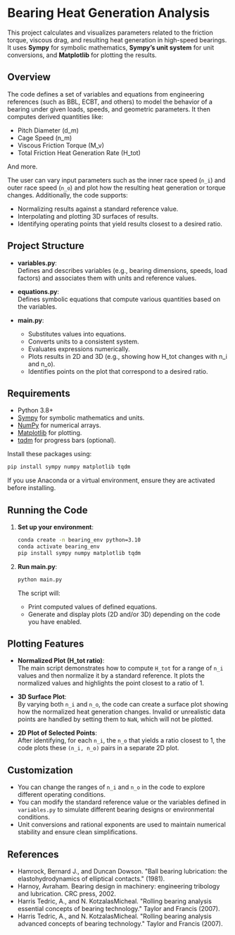 # Bearing Heat Generation Analysis

This project calculates and visualizes parameters related to the friction torque, viscous drag, and resulting heat generation in high-speed bearings. It uses **Sympy** for symbolic mathematics, **Sympy’s unit system** for unit conversions, and **Matplotlib** for plotting the results.

## Overview

The code defines a set of variables and equations from engineering references (such as BBL, ECBT, and others) to model the behavior of a bearing under given loads, speeds, and geometric parameters. It then computes derived quantities like:

- Pitch Diameter (d_m)
- Cage Speed (n_m)
- Viscous Friction Torque (M_v)
- Total Friction Heat Generation Rate (H_tot)

And more.

The user can vary input parameters such as the inner race speed (`n_i`) and outer race speed (`n_o`) and plot how the resulting heat generation or torque changes. Additionally, the code supports:

- Normalizing results against a standard reference value.
- Interpolating and plotting 3D surfaces of results.
- Identifying operating points that yield results closest to a desired ratio.

## Project Structure

- **variables.py**:  
  Defines and describes variables (e.g., bearing dimensions, speeds, load factors) and associates them with units and reference values.
  
- **equations.py**:  
  Defines symbolic equations that compute various quantities based on the variables.

- **main.py**:  
  - Substitutes values into equations.
  - Converts units to a consistent system.
  - Evaluates expressions numerically.
  - Plots results in 2D and 3D (e.g., showing how H_tot changes with n_i and n_o).
  - Identifies points on the plot that correspond to a desired ratio.

## Requirements

- Python 3.8+
- [Sympy](https://www.sympy.org/) for symbolic mathematics and units.
- [NumPy](https://numpy.org/) for numerical arrays.
- [Matplotlib](https://matplotlib.org/) for plotting.
- [tqdm](https://github.com/tqdm/tqdm) for progress bars (optional).

Install these packages using:
```bash
pip install sympy numpy matplotlib tqdm
```

If you use Anaconda or a virtual environment, ensure they are activated before installing.

## Running the Code

1. **Set up your environment**:
   ```bash
   conda create -n bearing_env python=3.10
   conda activate bearing_env
   pip install sympy numpy matplotlib tqdm
   ```

2. **Run main.py**:
   ```bash
   python main.py
   ```
   
   The script will:
   - Print computed values of defined equations.
   - Generate and display plots (2D and/or 3D) depending on the code you have enabled.

## Plotting Features

- **Normalized Plot (H_tot ratio)**:  
  The main script demonstrates how to compute `H_tot` for a range of `n_i` values and then normalize it by a standard reference. It plots the normalized values and highlights the point closest to a ratio of 1.

- **3D Surface Plot**:  
  By varying both `n_i` and `n_o`, the code can create a surface plot showing how the normalized heat generation changes. Invalid or unrealistic data points are handled by setting them to `NaN`, which will not be plotted.

- **2D Plot of Selected Points**:  
  After identifying, for each `n_i`, the `n_o` that yields a ratio closest to 1, the code plots these `(n_i, n_o)` pairs in a separate 2D plot.

## Customization

- You can change the ranges of `n_i` and `n_o` in the code to explore different operating conditions.
- You can modify the standard reference value or the variables defined in `variables.py` to simulate different bearing designs or environmental conditions.
- Unit conversions and rational exponents are used to maintain numerical stability and ensure clean simplifications.


## References

- Hamrock, Bernard J., and Duncan Dowson. "Ball bearing lubrication: the elastohydrodynamics of elliptical contacts." (1981).
- Harnoy, Avraham. Bearing design in machinery: engineering tribology and lubrication. CRC press, 2002.
- Harris Tedric, A., and N. KotzalasMicheal. "Rolling bearing analysis essential concepts of bearing technology." Taylor and Francis (2007).
- Harris Tedric, A., and N. KotzalasMicheal. "Rolling bearing analysis advanced concepts of bearing technology." Taylor and Francis (2007).
